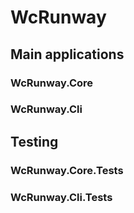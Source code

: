 # WcRunway

## Main applications
### WcRunway.Core

### WcRunway.Cli

## Testing
### WcRunway.Core.Tests

### WcRunway.Cli.Tests